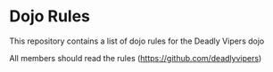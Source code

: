 Dojo Rules
==========

This repository contains a list of dojo rules for the Deadly Vipers dojo

All members should read the rules (https://github.com/deadlyvipers)
